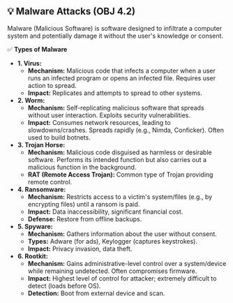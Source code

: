 ## 💡 Malware Attacks (OBJ 4.2)

Malware (Malicious Software) is software designed to infiltrate a computer system and potentially damage it without the user's knowledge or consent.

✅ **Types of Malware**
- **1. Virus:**
  - **Mechanism:** Malicious code that infects a computer when a user runs an infected program or opens an infected file. Requires user action to spread.
  - **Impact:** Replicates and attempts to spread to other systems.
- **2. Worm:**
  - **Mechanism:** Self-replicating malicious software that spreads without user interaction. Exploits security vulnerabilities.
  - **Impact:** Consumes network resources, leading to slowdowns/crashes. Spreads rapidly (e.g., Nimda, Conficker). Often used to build botnets.
- **3. Trojan Horse:**
  - **Mechanism:** Malicious code disguised as harmless or desirable software. Performs its intended function but also carries out a malicious function in the background.
  - **RAT (Remote Access Trojan):** Common type of Trojan providing remote control.
- **4. Ransomware:**
  - **Mechanism:** Restricts access to a victim's system/files (e.g., by encrypting files) until a ransom is paid.
  - **Impact:** Data inaccessibility, significant financial cost.
  - **Defense:** Restore from offline backups.
- **5. Spyware:**
  - **Mechanism:** Gathers information about the user without consent.
  - **Types:** Adware (for ads), Keylogger (captures keystrokes).
  - **Impact:** Privacy invasion, data theft.
- **6. Rootkit:**
  - **Mechanism:** Gains administrative-level control over a system/device while remaining undetected. Often compromises firmware.
  - **Impact:** Highest level of control for attacker; extremely difficult to detect (loads before OS).
  - **Detection:** Boot from external device and scan.